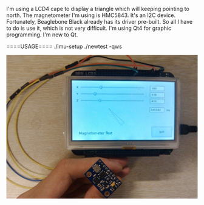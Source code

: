 I'm using a LCD4 cape to display a triangle which will keeping pointing to north.
The magnetometer I'm using is HMC5843. It's an I2C device.
Fortunately, Beaglebone Black already has its driver pre-built. So all I have to
 do is use it, which is not very difficult.
I'm using Qt4 for graphic programming. I'm new to Qt.


====USAGE====
./imu-setup
./newtest -qws

![](https://github.com/wytalfred/Beaglebone-magnetometer-Qt-display/blob/master/mag01.jpg)
